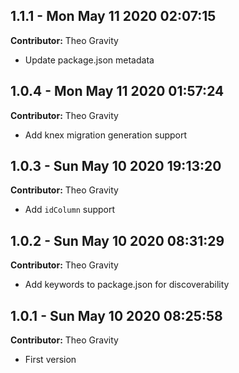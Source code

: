 ## 1.1.1 - Mon May 11 2020 02:07:15

**Contributor:** Theo Gravity

- Update package.json metadata

## 1.0.4 - Mon May 11 2020 01:57:24

**Contributor:** Theo Gravity

- Add knex migration generation support

## 1.0.3 - Sun May 10 2020 19:13:20

**Contributor:** Theo Gravity

- Add `idColumn` support

## 1.0.2 - Sun May 10 2020 08:31:29

**Contributor:** Theo Gravity

- Add keywords to package.json for discoverability

## 1.0.1 - Sun May 10 2020 08:25:58

**Contributor:** Theo Gravity

- First version

